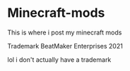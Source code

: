 # Minecraft-mods
This is where i post my minecraft mods



Trademark BeatMaker Enterprises 2021









lol i don't actually have a trademark
